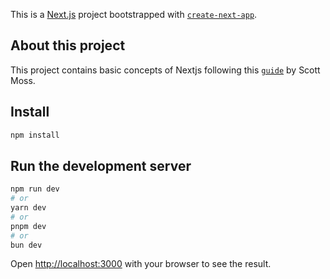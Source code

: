 This is a [Next.js](https://nextjs.org/) project bootstrapped with [`create-next-app`](https://github.com/vercel/next.js/tree/canary/packages/create-next-app).

## About this project

This project contains basic concepts of Nextjs following this [`guide`](https://scottmoss.notion.site/scottmoss/Intro-to-Next-js-V3-6cefbdba58d94e3897dcb8d7e7fc0337) by Scott Moss.

## Install

```bash
npm install
```

## Run the development server

```bash
npm run dev
# or
yarn dev
# or
pnpm dev
# or
bun dev
```

Open [http://localhost:3000](http://localhost:3000) with your browser to see the result.
